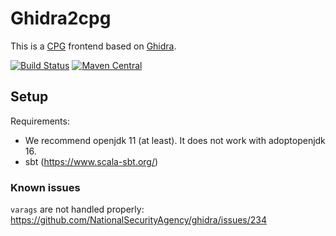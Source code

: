 
# Ghidra2cpg

This is a [CPG](https://docs.joern.io/code-property-graph/) frontend based on [Ghidra](https://ghidra-sre.org/). 

[![Build Status](https://github.com/joernio/ghidra2cpg/workflows/release/badge.svg)](https://github.com/joernio/ghidra2cpg/actions?query=workflow%3Arelease)
[![Maven Central](https://maven-badges.herokuapp.com/maven-central/io.joern/ghidra2cpg_2.13/badge.svg)](https://maven-badges.herokuapp.com/maven-central/io.joern/ghidra2cpg_2.13)

## Setup

Requirements:
 - We recommend openjdk 11 (at least). It does not work with adoptopenjdk 16. 
 - sbt (https://www.scala-sbt.org/)

### Known issues
`varags` are not handled properly: https://github.com/NationalSecurityAgency/ghidra/issues/234

